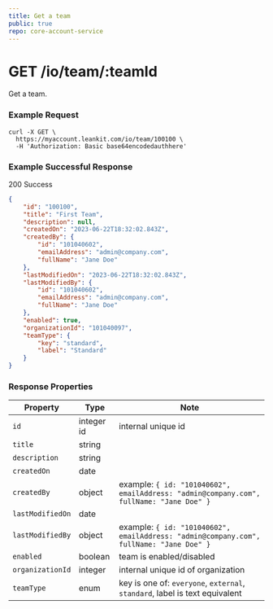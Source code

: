 ```yaml
---
title: Get a team
public: true
repo: core-account-service
---
```

# GET /io/team/:teamId
Get a team.

### Example Request
```shell
curl -X GET \
  https://myaccount.leankit.com/io/team/100100 \
  -H 'Authorization: Basic base64encodedauthhere'
```

### Example Successful Response

200 Success
```json
{
    "id": "100100",
    "title": "First Team",
    "description": null,
    "createdOn": "2023-06-22T18:32:02.843Z",
    "createdBy": {
        "id": "101040602",
        "emailAddress": "admin@company.com",
        "fullName": "Jane Doe"
    },
    "lastModifiedOn": "2023-06-22T18:32:02.843Z",
    "lastModifiedBy": {
        "id": "101040602",
        "emailAddress": "admin@company.com",
        "fullName": "Jane Doe"
    },
    "enabled": true,
    "organizationId": "101040097",
    "teamType": {
        "key": "standard",
        "label": "Standard"
    }
}
```

### Response Properties
|Property|Type|Note|
|--------|----|----|
|`id`|integer id|internal unique id|
|`title`|string||
|`description`|string||
|`createdOn`|date||
|`createdBy`|object|example: `{ id: "101040602", emailAddress: "admin@company.com", fullName: "Jane Doe" }`|
|`lastModifiedOn`|date||
|`lastModifiedBy`|object|example: `{ id: "101040602", emailAddress: "admin@company.com", fullName: "Jane Doe" }`|
|`enabled`|boolean|team is enabled/disabled|
|`organizationId`|integer|internal unique id of organization|
|`teamType`|enum|key is one of: `everyone`, `external`, `standard`, label is text equivalent|
